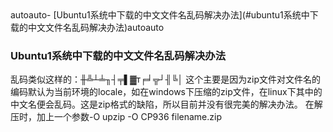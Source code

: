 <!-- TOC -->autoauto- [Ubuntu1系统中下载的中文文件名乱码解决办法](#ubuntu1系统中下载的中文文件名乱码解决办法)autoauto<!-- /TOC -->
### Ubuntu1系统中下载的中文文件名乱码解决办法

乱码类似这样的：╫╩┴╧╖┤╤▌▓т╒╛╦┘╢╚│
这个主要是因为zip文件对文件名的编码默认为当前环境的locale，如在windows下压缩的zip文件，在linux下其中的中文名便会乱码。这是zip格式的缺陷，所以目前并没有很完美的解决办法。
在解压时，加上一个参数-O 
upzip -O CP936 filename.zip